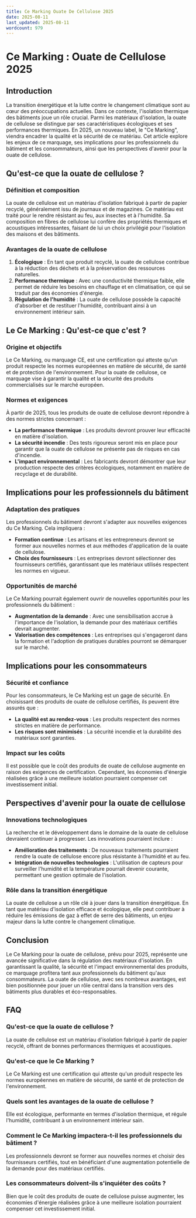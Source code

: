 ```yaml
---
title: Ce Marking Ouate De Cellulose 2025
date: 2025-08-11
last_updated: 2025-08-11
wordcount: 979
---
```


# Ce Marking : Ouate de Cellulose 2025

## Introduction

La transition énergétique et la lutte contre le changement climatique sont au cœur des préoccupations actuelles. Dans ce contexte, l'isolation thermique des bâtiments joue un rôle crucial. Parmi les matériaux d'isolation, la ouate de cellulose se distingue par ses caractéristiques écologiques et ses performances thermiques. En 2025, un nouveau label, le "Ce Marking", viendra encadrer la qualité et la sécurité de ce matériau. Cet article explore les enjeux de ce marquage, ses implications pour les professionnels du bâtiment et les consommateurs, ainsi que les perspectives d'avenir pour la ouate de cellulose.

## Qu'est-ce que la ouate de cellulose ?

### Définition et composition

La ouate de cellulose est un matériau d'isolation fabriqué à partir de papier recyclé, généralement issu de journaux et de magazines. Ce matériau est traité pour le rendre résistant au feu, aux insectes et à l'humidité. Sa composition en fibres de cellulose lui confère des propriétés thermiques et acoustiques intéressantes, faisant de lui un choix privilégié pour l'isolation des maisons et des bâtiments.

### Avantages de la ouate de cellulose

1. **Écologique** : En tant que produit recyclé, la ouate de cellulose contribue à la réduction des déchets et à la préservation des ressources naturelles.
2. **Performance thermique** : Avec une conductivité thermique faible, elle permet de réduire les besoins en chauffage et en climatisation, ce qui se traduit par des économies d'énergie.
3. **Régulation de l'humidité** : La ouate de cellulose possède la capacité d'absorber et de restituer l'humidité, contribuant ainsi à un environnement intérieur sain.

## Le Ce Marking : Qu'est-ce que c'est ?

### Origine et objectifs

Le Ce Marking, ou marquage CE, est une certification qui atteste qu'un produit respecte les normes européennes en matière de sécurité, de santé et de protection de l'environnement. Pour la ouate de cellulose, ce marquage vise à garantir la qualité et la sécurité des produits commercialisés sur le marché européen.

### Normes et exigences

À partir de 2025, tous les produits de ouate de cellulose devront répondre à des normes strictes concernant :

- **La performance thermique** : Les produits devront prouver leur efficacité en matière d'isolation.
- **La sécurité incendie** : Des tests rigoureux seront mis en place pour garantir que la ouate de cellulose ne présente pas de risques en cas d'incendie.
- **L'impact environnemental** : Les fabricants devront démontrer que leur production respecte des critères écologiques, notamment en matière de recyclage et de durabilité.

## Implications pour les professionnels du bâtiment

### Adaptation des pratiques

Les professionnels du bâtiment devront s'adapter aux nouvelles exigences du Ce Marking. Cela impliquera :

- **Formation continue** : Les artisans et les entrepreneurs devront se former aux nouvelles normes et aux méthodes d'application de la ouate de cellulose.
- **Choix des fournisseurs** : Les entreprises devront sélectionner des fournisseurs certifiés, garantissant que les matériaux utilisés respectent les normes en vigueur.

### Opportunités de marché

Le Ce Marking pourrait également ouvrir de nouvelles opportunités pour les professionnels du bâtiment :

- **Augmentation de la demande** : Avec une sensibilisation accrue à l'importance de l'isolation, la demande pour des matériaux certifiés devrait augmenter.
- **Valorisation des compétences** : Les entreprises qui s'engageront dans la formation et l'adoption de pratiques durables pourront se démarquer sur le marché.

## Implications pour les consommateurs

### Sécurité et confiance

Pour les consommateurs, le Ce Marking est un gage de sécurité. En choisissant des produits de ouate de cellulose certifiés, ils peuvent être assurés que :

- **La qualité est au rendez-vous** : Les produits respectent des normes strictes en matière de performance.
- **Les risques sont minimisés** : La sécurité incendie et la durabilité des matériaux sont garanties.

### Impact sur les coûts

Il est possible que le coût des produits de ouate de cellulose augmente en raison des exigences de certification. Cependant, les économies d'énergie réalisées grâce à une meilleure isolation pourraient compenser cet investissement initial.

## Perspectives d'avenir pour la ouate de cellulose

### Innovations technologiques

La recherche et le développement dans le domaine de la ouate de cellulose devraient continuer à progresser. Les innovations pourraient inclure :

- **Amélioration des traitements** : De nouveaux traitements pourraient rendre la ouate de cellulose encore plus résistante à l'humidité et au feu.
- **Intégration de nouvelles technologies** : L'utilisation de capteurs pour surveiller l'humidité et la température pourrait devenir courante, permettant une gestion optimale de l'isolation.

### Rôle dans la transition énergétique

La ouate de cellulose a un rôle clé à jouer dans la transition énergétique. En tant que matériau d'isolation efficace et écologique, elle peut contribuer à réduire les émissions de gaz à effet de serre des bâtiments, un enjeu majeur dans la lutte contre le changement climatique.

## Conclusion

Le Ce Marking pour la ouate de cellulose, prévu pour 2025, représente une avancée significative dans la régulation des matériaux d'isolation. En garantissant la qualité, la sécurité et l'impact environnemental des produits, ce marquage profitera tant aux professionnels du bâtiment qu'aux consommateurs. La ouate de cellulose, avec ses nombreux avantages, est bien positionnée pour jouer un rôle central dans la transition vers des bâtiments plus durables et éco-responsables.

## FAQ

### Qu'est-ce que la ouate de cellulose ?

La ouate de cellulose est un matériau d'isolation fabriqué à partir de papier recyclé, offrant de bonnes performances thermiques et acoustiques.

### Qu'est-ce que le Ce Marking ?

Le Ce Marking est une certification qui atteste qu'un produit respecte les normes européennes en matière de sécurité, de santé et de protection de l'environnement.

### Quels sont les avantages de la ouate de cellulose ?

Elle est écologique, performante en termes d'isolation thermique, et régule l'humidité, contribuant à un environnement intérieur sain.

### Comment le Ce Marking impactera-t-il les professionnels du bâtiment ?

Les professionnels devront se former aux nouvelles normes et choisir des fournisseurs certifiés, tout en bénéficiant d'une augmentation potentielle de la demande pour des matériaux certifiés.

### Les consommateurs doivent-ils s'inquiéter des coûts ?

Bien que le coût des produits de ouate de cellulose puisse augmenter, les économies d'énergie réalisées grâce à une meilleure isolation pourraient compenser cet investissement initial.